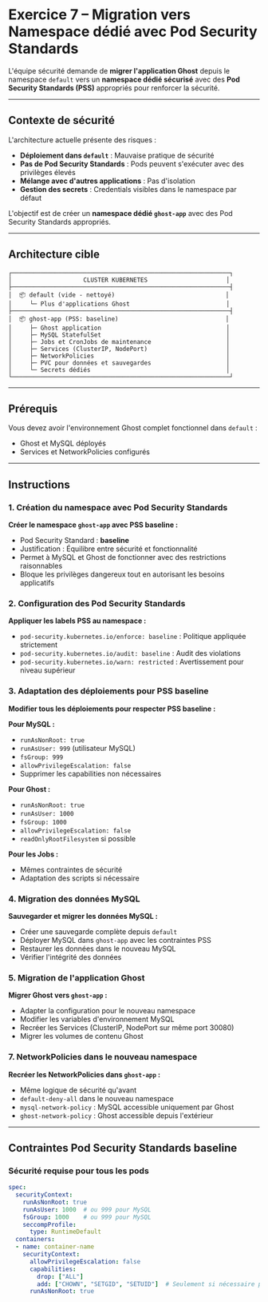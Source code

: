 # Exercice 7 – Migration vers Namespace dédié avec Pod Security Standards

L'équipe sécurité demande de **migrer l'application Ghost** depuis le namespace `default` vers un **namespace dédié sécurisé** avec des **Pod Security Standards (PSS)** appropriés pour renforcer la sécurité.

---

## Contexte de sécurité

L'architecture actuelle présente des risques :
- **Déploiement dans `default`** : Mauvaise pratique de sécurité
- **Pas de Pod Security Standards** : Pods peuvent s'exécuter avec des privilèges élevés
- **Mélange avec d'autres applications** : Pas d'isolation
- **Gestion des secrets** : Credentials visibles dans le namespace par défaut

L'objectif est de créer un **namespace dédié `ghost-app`** avec des Pod Security Standards appropriés.

---

## Architecture cible

```
┌─────────────────────────────────────────────────────────────┐
│                    CLUSTER KUBERNETES                      │
├─────────────────────────────────────────────────────────────┤
│  📦 default (vide - nettoyé)                               │
│     └─ Plus d'applications Ghost                           │
├─────────────────────────────────────────────────────────────┤
│  📦 ghost-app (PSS: baseline)                              │
│     ├─ Ghost application                                   │
│     ├─ MySQL StatefulSet                                   │
│     ├─ Jobs et CronJobs de maintenance                     │
│     ├─ Services (ClusterIP, NodePort)                      │
│     ├─ NetworkPolicies                                     │
│     ├─ PVC pour données et sauvegardes                     │
│     └─ Secrets dédiés                                      │
└─────────────────────────────────────────────────────────────┘
```

---

## Prérequis

Vous devez avoir l'environnement Ghost complet fonctionnel dans `default` :
- Ghost et MySQL déployés
- Services et NetworkPolicies configurés

---

## Instructions

### 1. Création du namespace avec Pod Security Standards

**Créer le namespace `ghost-app` avec PSS baseline :**
- Pod Security Standard : **baseline**
- Justification : Équilibre entre sécurité et fonctionnalité
- Permet à MySQL et Ghost de fonctionner avec des restrictions raisonnables
- Bloque les privilèges dangereux tout en autorisant les besoins applicatifs

### 2. Configuration des Pod Security Standards

**Appliquer les labels PSS au namespace :**
- `pod-security.kubernetes.io/enforce: baseline` : Politique appliquée strictement
- `pod-security.kubernetes.io/audit: baseline` : Audit des violations
- `pod-security.kubernetes.io/warn: restricted` : Avertissement pour niveau supérieur

### 3. Adaptation des déploiements pour PSS baseline

**Modifier tous les déploiements pour respecter PSS baseline :**

**Pour MySQL :**
- `runAsNonRoot: true`
- `runAsUser: 999` (utilisateur MySQL)
- `fsGroup: 999`
- `allowPrivilegeEscalation: false`
- Supprimer les capabilities non nécessaires

**Pour Ghost :**
- `runAsNonRoot: true`
- `runAsUser: 1000`
- `fsGroup: 1000`
- `allowPrivilegeEscalation: false`
- `readOnlyRootFilesystem` si possible

**Pour les Jobs :**
- Mêmes contraintes de sécurité
- Adaptation des scripts si nécessaire

### 4. Migration des données MySQL

**Sauvegarder et migrer les données MySQL :**
- Créer une sauvegarde complète depuis `default`
- Déployer MySQL dans `ghost-app` avec les contraintes PSS
- Restaurer les données dans le nouveau MySQL
- Vérifier l'intégrité des données

### 5. Migration de l'application Ghost

**Migrer Ghost vers `ghost-app` :**
- Adapter la configuration pour le nouveau namespace
- Modifier les variables d'environnement MySQL
- Recréer les Services (ClusterIP, NodePort sur même port 30080)
- Migrer les volumes de contenu Ghost



### 7. NetworkPolicies dans le nouveau namespace

**Recréer les NetworkPolicies dans `ghost-app` :**
- Même logique de sécurité qu'avant
- `default-deny-all` dans le nouveau namespace
- `mysql-network-policy` : MySQL accessible uniquement par Ghost
- `ghost-network-policy` : Ghost accessible depuis l'extérieur



---

## Contraintes Pod Security Standards baseline

### Sécurité requise pour tous les pods
```yaml
spec:
  securityContext:
    runAsNonRoot: true
    runAsUser: 1000  # ou 999 pour MySQL
    fsGroup: 1000    # ou 999 pour MySQL
    seccompProfile:
      type: RuntimeDefault
  containers:
  - name: container-name
    securityContext:
      allowPrivilegeEscalation: false
      capabilities:
        drop: ["ALL"]
        add: ["CHOWN", "SETGID", "SETUID"]  # Seulement si nécessaire pour MySQL
      runAsNonRoot: true
```

